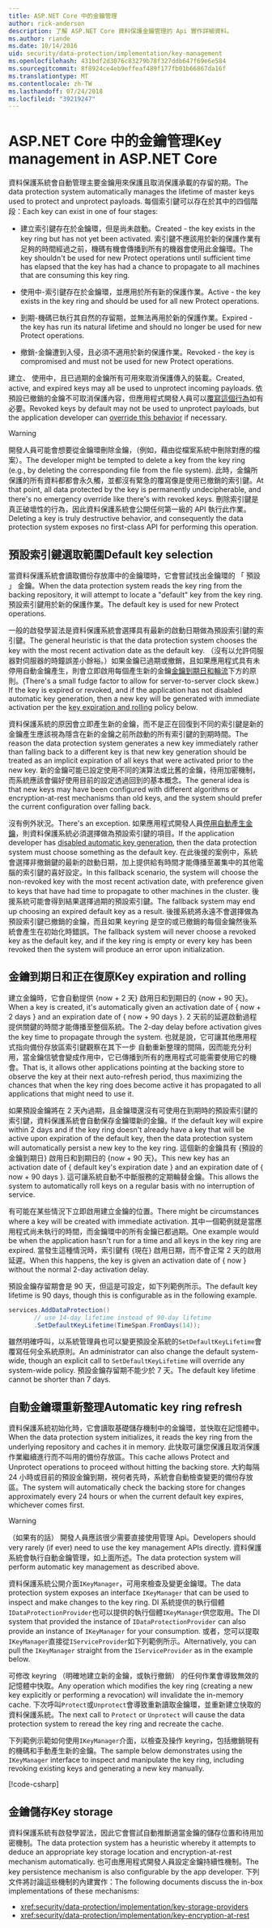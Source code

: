 ```yaml
---
title: ASP.NET Core 中的金鑰管理
author: rick-anderson
description: 了解 ASP.NET Core 資料保護金鑰管理的 Api 實作詳細資料。
ms.author: riande
ms.date: 10/14/2016
uid: security/data-protection/implementation/key-management
ms.openlocfilehash: 431bdf2d3076c83279b78f327ddb647f69e6e584
ms.sourcegitcommit: 8f8924ce4eb9effeaf489f177fb01b66867da16f
ms.translationtype: MT
ms.contentlocale: zh-TW
ms.lasthandoff: 07/24/2018
ms.locfileid: "39219247"
---
```

# <a name="key-management-in-aspnet-core"></a><span data-ttu-id="713f8-103">ASP.NET Core 中的金鑰管理</span><span class="sxs-lookup"><span data-stu-id="713f8-103">Key management in ASP.NET Core</span></span>

<a name="data-protection-implementation-key-management"></a>

<span data-ttu-id="713f8-104">資料保護系統會自動管理主要金鑰用來保護且取消保護承載的存留的期。</span><span class="sxs-lookup"><span data-stu-id="713f8-104">The data protection system automatically manages the lifetime of master keys used to protect and unprotect payloads.</span></span> <span data-ttu-id="713f8-105">每個索引鍵可以存在於其中的四個階段：</span><span class="sxs-lookup"><span data-stu-id="713f8-105">Each key can exist in one of four stages:</span></span>

* <span data-ttu-id="713f8-106">建立索引鍵存在於金鑰環，但是尚未啟動。</span><span class="sxs-lookup"><span data-stu-id="713f8-106">Created - the key exists in the key ring but has not yet been activated.</span></span> <span data-ttu-id="713f8-107">索引鍵不應該用於新的保護作業有足夠的時間經過之前，機碼有機會傳播到所有的機器會使用此金鑰環。</span><span class="sxs-lookup"><span data-stu-id="713f8-107">The key shouldn't be used for new Protect operations until sufficient time has elapsed that the key has had a chance to propagate to all machines that are consuming this key ring.</span></span>

* <span data-ttu-id="713f8-108">使用中-索引鍵存在於金鑰環，並應用於所有新的保護作業。</span><span class="sxs-lookup"><span data-stu-id="713f8-108">Active - the key exists in the key ring and should be used for all new Protect operations.</span></span>

* <span data-ttu-id="713f8-109">到期-機碼已執行其自然的存留期，並無法再用於新的保護作業。</span><span class="sxs-lookup"><span data-stu-id="713f8-109">Expired - the key has run its natural lifetime and should no longer be used for new Protect operations.</span></span>

* <span data-ttu-id="713f8-110">撤銷-金鑰遭到入侵，且必須不適用於新的保護作業。</span><span class="sxs-lookup"><span data-stu-id="713f8-110">Revoked - the key is compromised and must not be used for new Protect operations.</span></span>

<span data-ttu-id="713f8-111">建立、 使用中，且已過期的金鑰所有可用來取消保護傳入的裝載。</span><span class="sxs-lookup"><span data-stu-id="713f8-111">Created, active, and expired keys may all be used to unprotect incoming payloads.</span></span> <span data-ttu-id="713f8-112">依預設已撤銷的金鑰不可取消保護內容，但應用程式開發人員可以[覆寫這個行為](xref:security/data-protection/consumer-apis/dangerous-unprotect#data-protection-consumer-apis-dangerous-unprotect)如有必要。</span><span class="sxs-lookup"><span data-stu-id="713f8-112">Revoked keys by default may not be used to unprotect payloads, but the application developer can [override this behavior](xref:security/data-protection/consumer-apis/dangerous-unprotect#data-protection-consumer-apis-dangerous-unprotect) if necessary.</span></span>

>[!WARNING]
> <span data-ttu-id="713f8-113">開發人員可能會想要從金鑰環刪除金鑰，（例如，藉由從檔案系統中刪除對應的檔案）。</span><span class="sxs-lookup"><span data-stu-id="713f8-113">The developer might be tempted to delete a key from the key ring (e.g., by deleting the corresponding file from the file system).</span></span> <span data-ttu-id="713f8-114">此時，金鑰所保護的所有資料都都會永久觸，並都沒有緊急的覆寫像是使用已撤銷的索引鍵。</span><span class="sxs-lookup"><span data-stu-id="713f8-114">At that point, all data protected by the key is permanently undecipherable, and there's no emergency override like there's with revoked keys.</span></span> <span data-ttu-id="713f8-115">刪除索引鍵是真正破壞性的行為，因此資料保護系統會公開任何第一級的 API 執行此作業。</span><span class="sxs-lookup"><span data-stu-id="713f8-115">Deleting a key is truly destructive behavior, and consequently the data protection system exposes no first-class API for performing this operation.</span></span>

## <a name="default-key-selection"></a><span data-ttu-id="713f8-116">預設索引鍵選取範圍</span><span class="sxs-lookup"><span data-stu-id="713f8-116">Default key selection</span></span>

<span data-ttu-id="713f8-117">當資料保護系統會讀取備份存放庫中的金鑰環時，它會嘗試找出金鑰環的 「 預設 」 金鑰。</span><span class="sxs-lookup"><span data-stu-id="713f8-117">When the data protection system reads the key ring from the backing repository, it will attempt to locate a "default" key from the key ring.</span></span> <span data-ttu-id="713f8-118">預設索引鍵用於新的保護作業。</span><span class="sxs-lookup"><span data-stu-id="713f8-118">The default key is used for new Protect operations.</span></span>

<span data-ttu-id="713f8-119">一般的啟發學習法是資料保護系統會選擇具有最新的啟動日期做為預設索引鍵的索引鍵。</span><span class="sxs-lookup"><span data-stu-id="713f8-119">The general heuristic is that the data protection system chooses the key with the most recent activation date as the default key.</span></span> <span data-ttu-id="713f8-120">（沒有以允許伺服器對伺服器的時鐘誤差小餘裕。）如果金鑰已過期或撤銷，且如果應用程式具有未停用自動金鑰產生，則會立即啟用每個產生新的金鑰[金鑰到期日和輪流](xref:security/data-protection/implementation/key-management#data-protection-implementation-key-management-expiration)下方的原則。</span><span class="sxs-lookup"><span data-stu-id="713f8-120">(There's a small fudge factor to allow for server-to-server clock skew.) If the key is expired or revoked, and if the application has not disabled automatic key generation, then a new key will be generated with immediate activation per the [key expiration and rolling](xref:security/data-protection/implementation/key-management#data-protection-implementation-key-management-expiration) policy below.</span></span>

<span data-ttu-id="713f8-121">資料保護系統的原因會立即產生新的金鑰，而不是正在回復到不同的索引鍵是新的金鑰產生應該視為隱含在新的金鑰之前所啟動的所有索引鍵的到期時間。</span><span class="sxs-lookup"><span data-stu-id="713f8-121">The reason the data protection system generates a new key immediately rather than falling back to a different key is that new key generation should be treated as an implicit expiration of all keys that were activated prior to the new key.</span></span> <span data-ttu-id="713f8-122">新的金鑰可能已設定使用不同的演算法或比舊的金鑰，待用加密機制，而系統應該會偏好使用目前的設定透過回到的基本概念。</span><span class="sxs-lookup"><span data-stu-id="713f8-122">The general idea is that new keys may have been configured with different algorithms or encryption-at-rest mechanisms than old keys, and the system should prefer the current configuration over falling back.</span></span>

<span data-ttu-id="713f8-123">沒有例外狀況。</span><span class="sxs-lookup"><span data-stu-id="713f8-123">There's an exception.</span></span> <span data-ttu-id="713f8-124">如果應用程式開發人員[停用自動產生金鑰](xref:security/data-protection/configuration/overview#disableautomatickeygeneration)，則資料保護系統必須選擇做為預設索引鍵的項目。</span><span class="sxs-lookup"><span data-stu-id="713f8-124">If the application developer has [disabled automatic key generation](xref:security/data-protection/configuration/overview#disableautomatickeygeneration), then the data protection system must choose something as the default key.</span></span> <span data-ttu-id="713f8-125">在此後援的案例中，系統會選擇非撤銷鍵的最新的啟動日期，加上提供給有時間才能傳播至叢集中的其他電腦的索引鍵的喜好設定。</span><span class="sxs-lookup"><span data-stu-id="713f8-125">In this fallback scenario, the system will choose the non-revoked key with the most recent activation date, with preference given to keys that have had time to propagate to other machines in the cluster.</span></span> <span data-ttu-id="713f8-126">後援系統可能會得到結果選擇過期的預設索引鍵。</span><span class="sxs-lookup"><span data-stu-id="713f8-126">The fallback system may end up choosing an expired default key as a result.</span></span> <span data-ttu-id="713f8-127">後援系統將永遠不會選擇做為預設索引鍵已撤銷的金鑰，而且如果 keyring 是空的或已撤銷的每個金鑰然後系統會產生在初始化時錯誤。</span><span class="sxs-lookup"><span data-stu-id="713f8-127">The fallback system will never choose a revoked key as the default key, and if the key ring is empty or every key has been revoked then the system will produce an error upon initialization.</span></span>

<a name="data-protection-implementation-key-management-expiration"></a>

## <a name="key-expiration-and-rolling"></a><span data-ttu-id="713f8-128">金鑰到期日和正在復原</span><span class="sxs-lookup"><span data-stu-id="713f8-128">Key expiration and rolling</span></span>

<span data-ttu-id="713f8-129">建立金鑰時，它會自動提供 {now + 2 天} 啟用日和到期日的 {now + 90 天}。</span><span class="sxs-lookup"><span data-stu-id="713f8-129">When a key is created, it's automatically given an activation date of { now + 2 days } and an expiration date of { now + 90 days }.</span></span> <span data-ttu-id="713f8-130">2 天前的延遲啟動過程提供關鍵的時間才能傳播至整個系統。</span><span class="sxs-lookup"><span data-stu-id="713f8-130">The 2-day delay before activation gives the key time to propagate through the system.</span></span> <span data-ttu-id="713f8-131">也就是說，它可讓其他應用程式指向備份存放區索引鍵觀察在其下一步 自動重新整理的間隔，因而能充分利用，當金鑰信號會變成作用中，它已傳播到所有的應用程式可能需要使用它的機會。</span><span class="sxs-lookup"><span data-stu-id="713f8-131">That is, it allows other applications pointing at the backing store to observe the key at their next auto-refresh period, thus maximizing the chances that when the key ring does become active it has propagated to all applications that might need to use it.</span></span>

<span data-ttu-id="713f8-132">如果預設金鑰將在 2 天內過期，且金鑰環還沒有可使用在到期時的預設索引鍵的索引鍵，資料保護系統會自動保存金鑰環新的金鑰。</span><span class="sxs-lookup"><span data-stu-id="713f8-132">If the default key will expire within 2 days and if the key ring doesn't already have a key that will be active upon expiration of the default key, then the data protection system will automatically persist a new key to the key ring.</span></span> <span data-ttu-id="713f8-133">這個新的金鑰具有 {預設的金鑰到期日} 啟用日和到期日的 {now + 90 天}。</span><span class="sxs-lookup"><span data-stu-id="713f8-133">This new key has an activation date of { default key's expiration date } and an expiration date of { now + 90 days }.</span></span> <span data-ttu-id="713f8-134">這可讓系統自動不中斷服務的定期輪替金鑰。</span><span class="sxs-lookup"><span data-stu-id="713f8-134">This allows the system to automatically roll keys on a regular basis with no interruption of service.</span></span>

<span data-ttu-id="713f8-135">有可能在某些情況下立即啟用建立金鑰的位置。</span><span class="sxs-lookup"><span data-stu-id="713f8-135">There might be circumstances where a key will be created with immediate activation.</span></span> <span data-ttu-id="713f8-136">其中一個範例就是當應用程式尚未執行的時間，而金鑰環中的所有金鑰已都過期。</span><span class="sxs-lookup"><span data-stu-id="713f8-136">One example would be when the application hasn't run for a time and all keys in the key ring are expired.</span></span> <span data-ttu-id="713f8-137">當發生這種情況時，索引鍵有 {現在} 啟用日期，而不會正常 2 天的啟用延遲。</span><span class="sxs-lookup"><span data-stu-id="713f8-137">When this happens, the key is given an activation date of { now } without the normal 2-day activation delay.</span></span>

<span data-ttu-id="713f8-138">預設金鑰存留期會是 90 天，但這是可設定，如下列範例所示。</span><span class="sxs-lookup"><span data-stu-id="713f8-138">The default key lifetime is 90 days, though this is configurable as in the following example.</span></span>

```csharp
services.AddDataProtection()
       // use 14-day lifetime instead of 90-day lifetime
       .SetDefaultKeyLifetime(TimeSpan.FromDays(14));
```

<span data-ttu-id="713f8-139">雖然明確呼叫，以系統管理員也可以變更預設全系統的`SetDefaultKeyLifetime`會覆寫任何全系統原則。</span><span class="sxs-lookup"><span data-stu-id="713f8-139">An administrator can also change the default system-wide, though an explicit call to `SetDefaultKeyLifetime` will override any system-wide policy.</span></span> <span data-ttu-id="713f8-140">預設金鑰存留期不能少於 7 天。</span><span class="sxs-lookup"><span data-stu-id="713f8-140">The default key lifetime cannot be shorter than 7 days.</span></span>

## <a name="automatic-key-ring-refresh"></a><span data-ttu-id="713f8-141">自動金鑰環重新整理</span><span class="sxs-lookup"><span data-stu-id="713f8-141">Automatic key ring refresh</span></span>

<span data-ttu-id="713f8-142">資料保護系統初始化時，它會讀取基礎儲存機制中的金鑰環，並快取在記憶體中。</span><span class="sxs-lookup"><span data-stu-id="713f8-142">When the data protection system initializes, it reads the key ring from the underlying repository and caches it in memory.</span></span> <span data-ttu-id="713f8-143">此快取可讓您保護且取消保護作業繼續進行而不叫用的備份存放區。</span><span class="sxs-lookup"><span data-stu-id="713f8-143">This cache allows Protect and Unprotect operations to proceed without hitting the backing store.</span></span> <span data-ttu-id="713f8-144">大約每隔 24 小時或目前的預設金鑰到期，視何者先時，系統會自動檢查變更的備份存放區。</span><span class="sxs-lookup"><span data-stu-id="713f8-144">The system will automatically check the backing store for changes approximately every 24 hours or when the current default key expires, whichever comes first.</span></span>

>[!WARNING]
> <span data-ttu-id="713f8-145">（如果有的話） 開發人員應該很少需要直接使用管理 Api。</span><span class="sxs-lookup"><span data-stu-id="713f8-145">Developers should very rarely (if ever) need to use the key management APIs directly.</span></span> <span data-ttu-id="713f8-146">資料保護系統會執行自動金鑰管理，如上面所述。</span><span class="sxs-lookup"><span data-stu-id="713f8-146">The data protection system will perform automatic key management as described above.</span></span>

<span data-ttu-id="713f8-147">資料保護系統公開介面`IKeyManager`，可用來檢查及變更金鑰環。</span><span class="sxs-lookup"><span data-stu-id="713f8-147">The data protection system exposes an interface `IKeyManager` that can be used to inspect and make changes to the key ring.</span></span> <span data-ttu-id="713f8-148">DI 系統提供的執行個體`IDataProtectionProvider`也可以提供的執行個體`IKeyManager`供您取用。</span><span class="sxs-lookup"><span data-stu-id="713f8-148">The DI system that provided the instance of `IDataProtectionProvider` can also provide an instance of `IKeyManager` for your consumption.</span></span> <span data-ttu-id="713f8-149">或者，您可以提取`IKeyManager`直接從`IServiceProvider`如下列範例所示。</span><span class="sxs-lookup"><span data-stu-id="713f8-149">Alternatively, you can pull the `IKeyManager` straight from the `IServiceProvider` as in the example below.</span></span>

<span data-ttu-id="713f8-150">可修改 keyring （明確地建立新的金鑰，或執行撤銷） 的任何作業會導致無效的記憶體中快取。</span><span class="sxs-lookup"><span data-stu-id="713f8-150">Any operation which modifies the key ring (creating a new key explicitly or performing a revocation) will invalidate the in-memory cache.</span></span> <span data-ttu-id="713f8-151">下次呼叫`Protect`或`Unprotect`會導致重新讀取金鑰環，並重新建立快取的資料保護系統。</span><span class="sxs-lookup"><span data-stu-id="713f8-151">The next call to `Protect` or `Unprotect` will cause the data protection system to reread the key ring and recreate the cache.</span></span>

<span data-ttu-id="713f8-152">下列範例示範如何使用`IKeyManager`介面，以檢查及操作 keyring，包括撤銷現有的機碼和手動產生新的金鑰。</span><span class="sxs-lookup"><span data-stu-id="713f8-152">The sample below demonstrates using the `IKeyManager` interface to inspect and manipulate the key ring, including revoking existing keys and generating a new key manually.</span></span>

[!code-csharp[](key-management/samples/key-management.cs)]

## <a name="key-storage"></a><span data-ttu-id="713f8-153">金鑰儲存</span><span class="sxs-lookup"><span data-stu-id="713f8-153">Key storage</span></span>

<span data-ttu-id="713f8-154">資料保護系統有啟發學習法，因此它會嘗試自動推斷適當金鑰的儲存位置和待用加密機制。</span><span class="sxs-lookup"><span data-stu-id="713f8-154">The data protection system has a heuristic whereby it attempts to deduce an appropriate key storage location and encryption-at-rest mechanism automatically.</span></span> <span data-ttu-id="713f8-155">也可由應用程式開發人員設定金鑰持續性機制。</span><span class="sxs-lookup"><span data-stu-id="713f8-155">The key persistence mechanism is also configurable by the app developer.</span></span> <span data-ttu-id="713f8-156">下列文件將討論這些機制的內建實作：</span><span class="sxs-lookup"><span data-stu-id="713f8-156">The following documents discuss the in-box implementations of these mechanisms:</span></span>

* <xref:security/data-protection/implementation/key-storage-providers>
* <xref:security/data-protection/implementation/key-encryption-at-rest>
